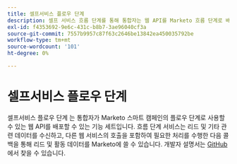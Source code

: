 ```yaml
---
title: 셀프서비스 플로우 단계
description: 셀프 서비스 흐름 단계를 통해 통합자는 웹 API를 Marketo 흐름 단계로 배포하여 리드 데이터를 처리하고, 서비스를 호출하고, 리드 및 활동 데이터를 다시 쓸 수 있습니다.
exl-id: f4353692-9e6c-431c-b8b7-3ae96040cf3a
source-git-commit: 7557b9957c87f63c2646be13842ea450035792be
workflow-type: tm+mt
source-wordcount: '101'
ht-degree: 0%

---
```


# 셀프서비스 플로우 단계

셀프서비스 플로우 단계 는 통합자가 Marketo 스마트 캠페인의 플로우 단계로 사용할 수 있는 웹 API를 배포할 수 있는 기능 세트입니다. 흐름 단계 서비스는 리드 및 기타 관련 데이터를 수신하고, 다른 웹 서비스의 호출을 포함하여 필요한 처리를 수행한 다음 콜백을 통해 리드 및 활동 데이터를 Marketo에 쓸 수 있습니다. 개발자 설명서는 [GitHub](https://github.com/adobe/Marketo-SSFS-Service-Provider-Interface)에서 찾을 수 있습니다.

